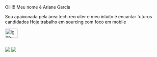 Oiii!!! Meu nome é Ariane Garcia 

Sou apaixonada pela área tech recruiter e meu intuito é encantar futuros candidados 
Hoje trabalho em sourcing com foco em mobile 

</div>
 <img align="center" alt="Igor-Swift" height="30" width="40" src="https://cdn.jsdelivr.net/gh/devicons/devicon/icons/swift/swift-original.svg" />
 
##
  
<div> 
  <a href = "mailto:ariane.sa@picpay.com"><img src="https://img.shields.io/badge/Microsoft_Outlook-0078D4?style=for-the-badge&logo=microsoft-outlook&logoColor=white target="_blank"></a>
  <a href="https://www.linkedin.com/in/ariane-s%C3%A1/" target="_blank"><img src="https://img.shields.io/badge/-LinkedIn-%230077B5?style=for-the-badge&logo=linkedin&logoColor=white" target="_blank"></a> 
  
</div>

 
